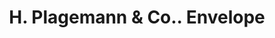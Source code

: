 ---
doi: 10.7916/D8NP3GD4
date_other: '1902'
date_other_textual: '1902'
form: printed ephemera
genre:
- Envelopes
name:
- H. Plagemann & Co.
object_in_context_url: https://biggert.cul.columbia.edu/items/view/ave_biggert_00030
subject_hierarchical_geographic:
- San Francisco, California, United States
subject_name:
- H. Plagemann & Co.
title: H. Plagemann & Co.. Envelope
sort_title: H. Plagemann & Co.. Envelope
call_number: ave_biggert_00030
coordinates:
- 37.78333333333333,-122.41666666666667
pid: ave_biggert_00030
identifiers: ave_biggert_00030
thumbnail: https://derivativo-3.library.columbia.edu/iiif/2/ldpd:342900/full/!256,256/0/native.jpg
permalink: "/biggert/ave_biggert_00030/"
layout: iiif-image-page
---